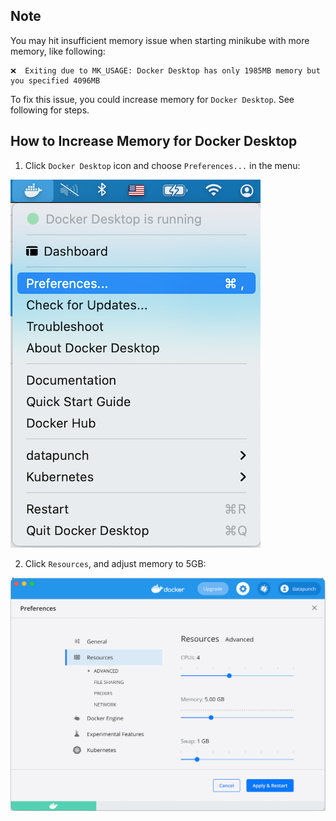 ## Note

You may hit insufficient memory issue when starting minikube with more memory, like following:

```
❌  Exiting due to MK_USAGE: Docker Desktop has only 1985MB memory but you specified 4096MB
```

To fix this issue, you could increase memory for `Docker Desktop`. See following for steps.

## How to Increase Memory for Docker Desktop

1. Click `Docker Desktop` icon and choose `Preferences...` in the menu:

![Docker Desktop Menu](DockerDescktopMenu.png)

2. Click `Resources`, and adjust memory to 5GB:

![Resources -> Memory 5GB](DockerDesktopPreferencesResourcesMemory5GB.png)

